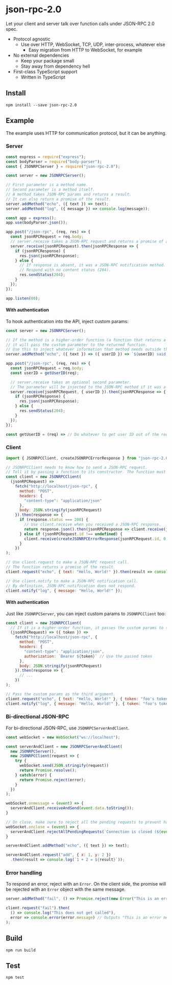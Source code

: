 # json-rpc-2.0
Let your client and server talk over function calls under JSON-RPC 2.0 spec.

- Protocol agnostic
    - Use over HTTP, WebSocket, TCP, UDP, inter-process, whatever else
        - Easy migration from HTTP to WebSocket, for example
- No external dependencies
    - Keep your package small
    - Stay away from dependency hell
- First-class TypeScript support
    - Written in TypeScript

## Install

`npm install --save json-rpc-2.0`

## Example

The example uses HTTP for communication protocol, but it can be anything.

### Server

```javascript
const express = require("express");
const bodyParser = require("body-parser");
const { JSONRPCServer } = require("json-rpc-2.0");

const server = new JSONRPCServer();

// First parameter is a method name.
// Second parameter is a method itself.
// A method takes JSON-RPC params and returns a result.
// It can also return a promise of the result.
server.addMethod("echo", ({ text }) => text);
server.addMethod("log", ({ message }) => console.log(message));

const app = express();
app.use(bodyParser.json());

app.post("/json-rpc", (req, res) => {
  const jsonRPCRequest = req.body;
  // server.receive takes a JSON-RPC request and returns a promise of a JSON-RPC response.
  server.receive(jsonRPCRequest).then(jsonRPCResponse => {
    if (jsonRPCResponse) {
      res.json(jsonRPCResponse);
    } else {
      // If response is absent, it was a JSON-RPC notification method.
      // Respond with no content status (204).
      res.sendStatus(204);
    }
  });
});

app.listen(80);
```

#### With authentication

To hook authentication into the API, inject custom params:

```javascript
const server = new JSONRPCServer();

// If the method is a higher-order function (a function that returns a function),
// it will pass the custom parameter to the returned function.
// Use this to inject whatever information that method needs outside the regular JSON-RPC request.
server.addMethod("echo", ({ text }) => ({ userID }) => `${userID} said ${text}`);

app.post("/json-rpc", (req, res) => {
  const jsonRPCRequest = req.body;
  const userID = getUserID(req);

  // server.receive takes an optional second parameter.
  // The parameter will be injected to the JSON-RPC method if it was a higher-order function.
  server.receive(jsonRPCRequest, { userID }).then(jsonRPCResponse => {
    if (jsonRPCResponse) {
      res.json(jsonRPCResponse);
    } else {
      res.sendStatus(204);
    }
  });
});

const getUserID = (req) => // Do whatever to get user ID out of the request
```

### Client

```javascript
import { JSONRPCClient, createJSONRPCErrorResponse } from "json-rpc-2.0";

// JSONRPCClient needs to know how to send a JSON-RPC request.
// Tell it by passing a function to its constructor. The function must take a JSON-RPC request and send it.
const client = new JSONRPCClient(
  (jsonRPCRequest) =>
    fetch("http://localhost/json-rpc", {
      method: "POST",
      headers: {
        "content-type": "application/json"
      },
      body: JSON.stringify(jsonRPCRequest)
    }).then(response => {
      if (response.status === 200) {
        // Use client.receive when you received a JSON-RPC response.
        return response.json().then(jsonRPCResponse => client.receive(jsonRPCResponse));
      } else if (jsonRPCRequest.id !== undefined) {
        client.receive(createJSONRPCErrorResponse(jsonRPCRequest.id, 0, response.statusText));
      }
    })
);

// Use client.request to make a JSON-RPC request call.
// The function returns a promise of the result.
client.request("echo", { text: "Hello, World!" }).then(result => console.log(result));

// Use client.notify to make a JSON-RPC notification call.
// By definition, JSON-RPC notification does not respond.
client.notify("log", { message: "Hello, World!" });
```

#### With authentication

Just like `JSONRPCServer`, you can inject custom params to `JSONRPCClient` too:

```javascript
const client = new JSONRPCClient(
  // If it is a higher-order function, it passes the custom params to the returned function.
  (jsonRPCRequest) => ({ token }) =>
    fetch("http://localhost/json-rpc", {
      method: "POST",
      headers: {
        "content-type": "application/json",
        authorization: `Bearer ${token}` // Use the passed token
      },
      body: JSON.stringify(jsonRPCRequest)
    }).then(response => {
      // ...
    })
);

// Pass the custom params as the third argument.
client.request("echo", { text: "Hello, World!" }, { token: "foo's token" });
client.notify("log", { message: "Hello, World!" }, { token: "foo's token" });
```

### Bi-directional JSON-RPC

For bi-directional JSON-RPC, use `JSONRPCServerAndClient`.

```javascript
const webSocket = new WebSocket("ws://localhost");

const serverAndClient = new JSONRPCServerAndClient(
  new JSONRPCServer(),
  new JSONRPCClient(request => {
    try {
      webSocket.send(JSON.stringify(request))
      return Promise.resolve();
    } catch(error) {
      return Promise.reject(error);
    }
  })
);

webSocket.onmessage = (event) => {
  serverAndClient.receiveAndSend(event.data.toString());
}

// On close, make sure to reject all the pending requests to prevent hanging.
webSocket.onclose = (event) => {
  serverAndClient.rejectAllPendingRequests(`Connection is closed (${event.reason}).`);
}

serverAndClient.addMethod("echo", ({ text }) => text);

serverAndClient.request("add", { x: 1, y: 2 })
  .then(result => console.log(`1 + 2 = ${result}`));
```

### Error handling

To respond an error, reject with an `Error`. On the client side, the promise will be rejected with an `Error` object with the same message.

```javascript
server.addMethod("fail", () => Promise.reject(new Error("This is an error message.")));

client.request("fail").then(
  () => console.log("This does not get called"),
  error => console.error(error.message) // Outputs "This is an error message."
);
```

## Build

`npm run build`

## Test

`npm test`
